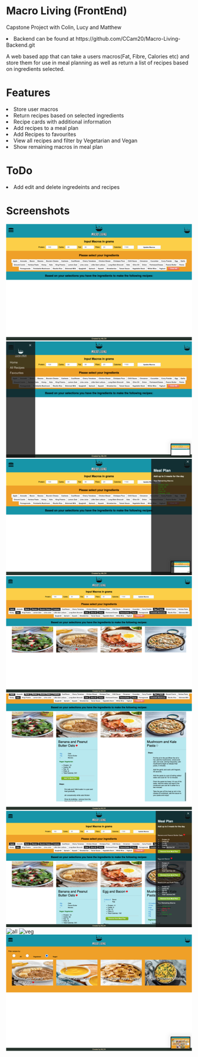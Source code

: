 # Macro Living (FrontEnd)

Capstone Project with Colin, Lucy and Matthew

<li>Backend can be found at https://github.com/CCam20/Macro-Living-Backend.git

A web based app that can take a users macros(Fat, Fibre, Calories etc) and store them for use in meal planning as well as return a list of recipes based on ingredients selected.

# Features

<li>Store user macros
<li>Return recipes based on selected ingredients 
<li>Recipe cards with additional information
<li>Add recipes to a meal plan
<li>Add Recipes to favourites
<li>View all recipes and filter by Vegetarian and Vegan
<li>Show remaining macros in meal plan

# ToDo

<li>Add edit and delete ingredeints and recipes 

# Screenshots

![main_screen](/screenshots/MainPage.png)
![leftmenu](/screenshots/LeftMenu.png)
![rightmenu](/screenshots/RightMenu.png)
![added](/screenshots/Added.png)
![opened](/screenshots/Opened.png)
![mealplan](/screenshots/MealPlan.png)
![all](/screenshots/All.png)
![veg](/screenshots/Veg.png)
![vegan](/screenshots/Vegan.png)
